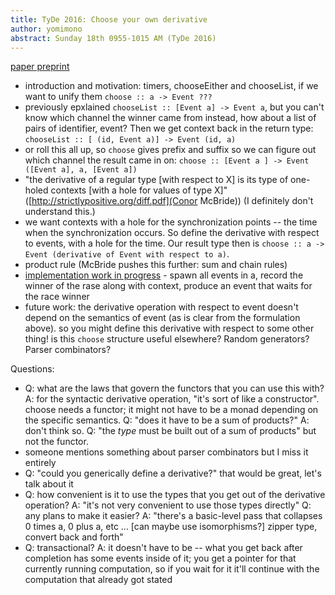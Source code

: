 ```yaml
---
title: TyDe 2016: Choose your own derivative
author: yomimono
abstract: Sunday 18th 0955-1015 AM (TyDe 2016)
---
```


[paper preprint](http://www.cis.upenn.edu/~jpaykin/papers/psf_choose_2016.pdf)

* introduction and motivation: timers, chooseEither and chooseList, if we want to unify them `choose :: a -> Event ???`
* previously epxlained `chooseList :: [Event a] -> Event a`, but you can't know which channel the winner came from
  instead, how about a list of pairs of identifier, event?  Then we get context back in the return type:
  `chooseList :: [ (id, Event a)] -> Event (id, a)`
* or roll this all up, so `choose` gives prefix and suffix so we can figure out which channel the result came in on:
  `choose :: [Event a ] -> Event ([Event a], a, [Event a])`
* "the derivative of a regular type [with respect to X] is its type of one-holed contexts [with a hole for values of type X]" ([http://strictlypositive.org/diff.pdf](Conor McBride))
  (I definitely don't understand this.)
* we want contexts with a hole for the synchronization points -- the time when the synchronization occurs.  So define the derivative with respect to events, with a hole for the time.  Our result type then is `choose :: a -> Event (derivative of Event with respect to a)`.
* product rule (McBride pushes this further: sum and chain rules)
* [implementation work in progress](https://github.com/antalsz/choose-your-own-derivative) - spawn all events in a, record the winner of the rase along with context, produce an event that waits for the race winner
* future work: the derivative operation with respect to event doesn't depend on the semantics of event (as is clear from the formulation above).  so you might define this derivative with respect to some other thing!  is this `choose` structure useful elsewhere?  Random generators?  Parser combinators?

Questions:

* Q: what are the laws that govern the functors that you can use this with?
  A: for the syntactic derivative operation, "it's sort of like a constructor".  choose needs a functor; it might not have to be a monad depending on the specific semantics.
  Q: "does it have to be a sum of products?"
  A: don't think so.
  Q: "the *type* must be built out of a sum of products" but not the functor.
* someone mentions something about parser combinators but I miss it entirely
* Q: "could you generically define a derivative?" that would be great, let's talk about it
* Q: how convenient is it to use the types that you get out of the derivative operation?
  A: "it's not very convenient to use those types directly"
  Q: any plans to make it easier?
  A: "there's a basic-level pass that collapses 0 times a, 0 plus a, etc ... [can maybe use isomorphisms?] zipper type, convert back and forth"
* Q: transactional?
  A: it doesn't have to be -- what you get back after completion has some events inside of it; you get a pointer for that currently running computation, so if you wait for it it'll continue with the computation that already got stated
